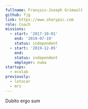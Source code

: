```yaml
---
fullname: François-Joseph Grimault
github: fjg
link: https://www.sharypic.com
role: Coach
missions:
  - start: '2017-10-01'
    end: '2019-07-19'
    status: independent
  - start: '2019-12-05'
    end:
    status: independent
    employer: numa
startups:
  - ecolab
previously:
  - lotocar
  - mrs
---
```


Dubito ergo sum
